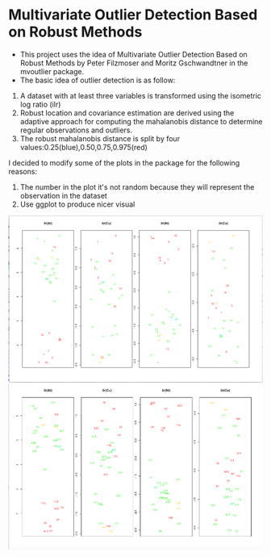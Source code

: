 # Multivariate Outlier Detection Based on Robust Methods
- This project uses the idea of Multivariate Outlier Detection Based on Robust Methods by Peter Filzmoser and Moritz Gschwandtner in the mvoutlier package. 
- The basic idea of outlier detection is as follow:
1) A dataset with at least three variables is transformed using the isometric log ratio (ilr)
2) Robust location and covariance estimation are derived using the adaptive approach for computing the mahalanobis distance to determine regular observations and outliers.
3) The robust mahalanobis distance is split by four values:0.25(blue),0.50,0.75,0.975(red)   

I decided to modify some of the plots in the package for the following reasons:
1) The number in the plot it's not random because they will represent the observation in the dataset
2) Use ggplot to produce nicer visual

![Original](/images/uni_orig.png)![Own](/images/uni_own.png)



